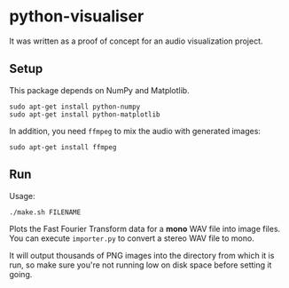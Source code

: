 # python-visualiser

It was written as a proof of concept for an audio visualization project.

## Setup

This package depends on NumPy and Matplotlib.
```shell
sudo apt-get install python-numpy
sudo apt-get install python-matplotlib
```

In addition, you need `ffmpeg` to mix the audio with generated images:
```shell
sudo apt-get install ffmpeg
```

## Run

Usage:
```shell
./make.sh FILENAME
```

Plots the Fast Fourier Transform data for a **mono** WAV file into image files.
You can execute `importer.py` to convert a stereo WAV file to mono.

It will output thousands of PNG images into the directory from which it is run,
so make sure you're not running low on disk space before setting it going.

